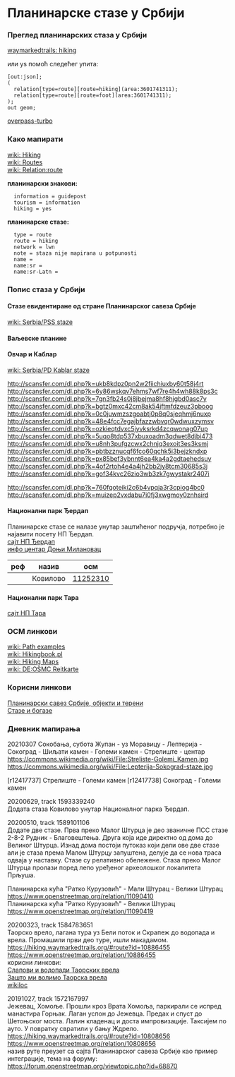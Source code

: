 # Планинарске стазе у Србији

### Преглед планинарских стаза у Србији
[waymarkedtrails: hiking](https://hiking.waymarkedtrails.org/#?map=8!44.7947!20.4848)  

или уѕ помоћ следећег упита:
```
[out:json];
(
  relation[type=route][route=hiking](area:3601741311);
  relation[type=route][route=foot](area:3601741311);
);
out geom;
```
[overpass-turbo](https://overpass-turbo.eu/?Q=%5Bout%3Ajson%5D%3B%0A%28%0A%20%20relation%5Btype%3Droute%5D%5Broute%3Dhiking%5D%28area%3A3601741311%29%3B%0A%20%20relation%5Btype%3Droute%5D%5Broute%3Dfoot%5D%28area%3A3601741311%29%3B%0A%29%3B%0Aout%20geom%3B%0A)  

### Како мапирати
[wiki: Hiking](https://wiki.openstreetmap.org/wiki/Hiking)  
[wiki: Routes](https://wiki.openstreetmap.org/wiki/Walking_Routes)  
[wiki: Relation:route](https://wiki.openstreetmap.org/wiki/Relation:route#Walking_routes_.28also_hiking_and_pilgrimage.29)  

**планинарски знакови:**  
```
  information = guidepost
  tourism = information
  hiking = yes
```

**планинарске стазе:**  
```
  type = route
  route = hiking
  network = lwn
  note = staza nije mapirana u potpunosti
  name = 
  name:sr = 
  name:sr-Latn = 
```

### Попис стаза у Србији

#### Стазе евидентиране од стране Планинарског савеза Србије
[wiki: Serbia/PSS staze](https://wiki.openstreetmap.org/wiki/Serbia/PSS_staze)  

#### Ваљевске планине

#### Овчар и Каблар
[wiki: Serbia/PD Kablar staze](https://wiki.openstreetmap.org/wiki/Serbia/PD_Kablar_staze)  

http://scansfer.com/dl.php?k=ukb8kdpz0pn2w2fiichiuxby60t58j4rt
http://scansfer.com/dl.php?k=6y86wskqv7ehms7wf7re4h4wh88k8ps3c
http://scansfer.com/dl.php?k=7gn3fb24s0j8jbejma8hf8hjgbd0asc7y
http://scansfer.com/dl.php?k=bgtz0mxc42cm8ak54jftmfdzeuz3pboog
http://scansfer.com/dl.php?k=0c0juwmzszgoabtj0p8q0sjeqhmj6nuxp
http://scansfer.com/dl.php?k=48e4fcc7egajbfazzwbvqr0wdwuxzymsv
http://scansfer.com/dl.php?k=ozkieqtdvxc5jyvksrkd4zcqwonag07up
http://scansfer.com/dl.php?k=5uqo8tdp537xbuxoadm3qdwet8djbi473
http://scansfer.com/dl.php?k=u8nh3pufgzcwx2chnjq3exoit3es3ksmj
http://scansfer.com/dl.php?k=pbtbzznucqf6fco60qchk5i3bejzkndxp
http://scansfer.com/dl.php?k=px85bef3ybnnt6ea4ka4a2gdtaehedsuy
http://scansfer.com/dl.php?k=4of2rtoh4e4a4jh2bb2jy8tcm30685s3j
http://scansfer.com/dl.php?k=gof34kvc26zio3wb3zk7gwystakr2407i

http://scansfer.com/dl.php?k=760fqoteiki2c6b4vpqja3r3cpiog4bc0
http://scansfer.com/dl.php?k=muizep2vxdabu7i0fj3xwgmoy0znhsird

#### Национални парк Ђердап
Планинарске стазе се налазе унутар заштићеног подручја, потребно је најавити посету НП Ђердап.  
[сајт НП Ђердап](https://npdjerdap.rs)  
[инфо центар Доњи Милановац](https://www.openstreetmap.org/way/744502319)  

| реф | назив | осм
| --- | --- | --- |
| | Ковилово | [11252310](https://www.openstreetmap.org/relation/11252310)

#### Национални парк Тара
[сајт НП Тара](https://www.nptara.rs/)  

### ОСМ линкови
[wiki: Path examples](https://wiki.openstreetmap.org/wiki/Path_examples)  
[wiki: Hikingbook.pl](https://wiki.openstreetmap.org/wiki/Hikingbook.pl)  
[wiki: Hiking Maps](https://wiki.openstreetmap.org/wiki/Hiking_Maps)  
[wiki: DE:OSMC Reitkarte](https://wiki.openstreetmap.org/wiki/DE:OSMC_Reitkarte)  

### Корисни линкови 
[Планинарски савез Србије, објекти и терени](https://pss.rs/planinarski-objekti-i-tereni/objekti/)  
[Стазе и богазе](http://www.stazeibogaze.info)  


### Дневник мапирања

20210307
Сокобања, субота Жупан - уз Моравицу - Лептерија - Сокоград - Шиљати камен - Големи камен - Стрелиште - центар  
https://commons.wikimedia.org/wiki/File:Streliste-Golemi_Kamen.jpg  
https://commons.wikimedia.org/wiki/File:Lepterija-Sokograd-staze.jpg  

[r12417737] Стрелиште - Големи камен
[r12417738] Сокоград - Големи камен

20200629, track 1593339240  
Додата стаза Ковилово унутар Националног парка Ђердап.  

20200510, track 1589101106  
Додате две стазе. Прва преко Малог Штурца је део званичне ПСС стазе 2-8-2 Рудник - Благовештења. Друга која иде директно од дома до Великог Штурца. Изнад дома постоји путоказ који дели ове две стазе али је стаза према Малом Штурцу запуштена, делује да се нова траса одваја у наставку. Стазе су релативно обележене. Стаза преко Малог Штурца пролази поред лепо уређеног археолошког локалитета Прљуша.  

Планинарска кућа "Ратко Курузовић" - Мали Штурац - Велики Штурац  
https://www.openstreetmap.org/relation/11090410  
Планинарска кућа "Ратко Курузовић" - Велики Штурац  
https://www.openstreetmap.org/relation/11090419  

20200323, track 1584783651  
Таорско врело, лагана тура уз Бели поток и Скрапеж до водопада и врела. Промашили први део туре, ишли макадамом.  
https://hiking.waymarkedtrails.org/#route?id=10886455  
https://www.openstreetmap.org/relation/10886455  
корисни линкови:  
[Слапови и водопади Таорских врела](https://planinariavanturisti.org.rs/dogadjaj/slapovi-vodopadi-taorskih-vrela-5/?fbclid=IwAR3g3KzlNY6V5JJ2BiZxc2oER3BlK1ClvjbcZKvdfIqv9LQzI5qlzxet_bo)  
[Зашто ми волимо Таорска врела](https://savourytrips.com/sr/zasto-mi-volimo-taorska-vrela/)  
[wikiloc](https://www.wikiloc.com/hiking-trails/povlen-cirovina-mramor-vrh-taorska-stena-taorska-vrela-16853801)  

20191027, track 1572167997  
Jeжевац, Хомоље. Прошли кроз Врата Хомоља, паркирали се испред манастира Горњак. Лаган успон до Јежевца. Предах и спуст до Шетоњског моста. Лалин кладенац и доста импровизације. Таксијем по ауто. У повратку свратили у бању Ждрело.  
https://hiking.waymarkedtrails.org/#route?id=10808656  
https://www.openstreetmap.org/relation/10808656  
назив руте преузет са сајта Планинарског савеза Србије као пример интеграције, тема на форуму:  
https://forum.openstreetmap.org/viewtopic.php?id=68870  

